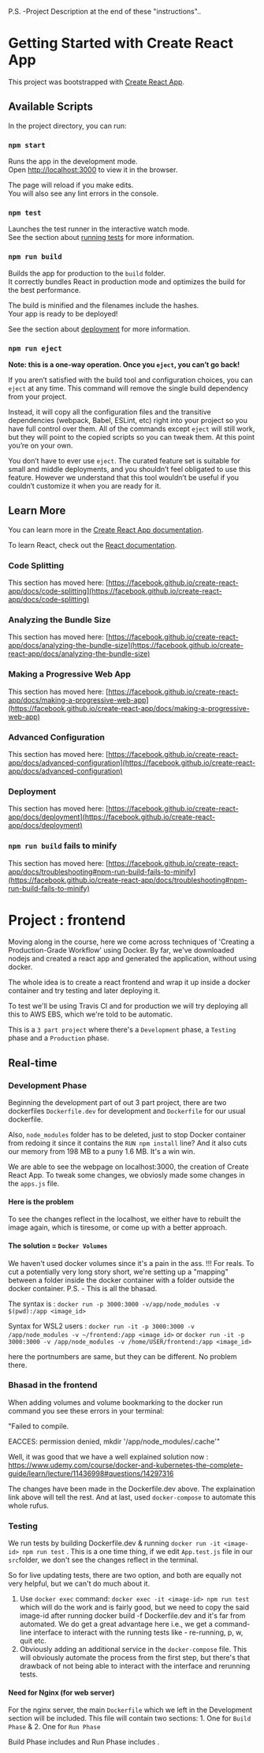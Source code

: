 P.S. -Project Description at the end of these "instructions"..


# Getting Started with Create React App

This project was bootstrapped with [Create React App](https://github.com/facebook/create-react-app).

## Available Scripts

In the project directory, you can run:

### `npm start`

Runs the app in the development mode.\
Open [http://localhost:3000](http://localhost:3000) to view it in the browser.

The page will reload if you make edits.\
You will also see any lint errors in the console.

### `npm test`

Launches the test runner in the interactive watch mode.\
See the section about [running tests](https://facebook.github.io/create-react-app/docs/running-tests) for more information.

### `npm run build`

Builds the app for production to the `build` folder.\
It correctly bundles React in production mode and optimizes the build for the best performance.

The build is minified and the filenames include the hashes.\
Your app is ready to be deployed!

See the section about [deployment](https://facebook.github.io/create-react-app/docs/deployment) for more information.

### `npm run eject`

**Note: this is a one-way operation. Once you `eject`, you can’t go back!**

If you aren’t satisfied with the build tool and configuration choices, you can `eject` at any time. This command will remove the single build dependency from your project.

Instead, it will copy all the configuration files and the transitive dependencies (webpack, Babel, ESLint, etc) right into your project so you have full control over them. All of the commands except `eject` will still work, but they will point to the copied scripts so you can tweak them. At this point you’re on your own.

You don’t have to ever use `eject`. The curated feature set is suitable for small and middle deployments, and you shouldn’t feel obligated to use this feature. However we understand that this tool wouldn’t be useful if you couldn’t customize it when you are ready for it.

## Learn More

You can learn more in the [Create React App documentation](https://facebook.github.io/create-react-app/docs/getting-started).

To learn React, check out the [React documentation](https://reactjs.org/).

### Code Splitting

This section has moved here: [https://facebook.github.io/create-react-app/docs/code-splitting](https://facebook.github.io/create-react-app/docs/code-splitting)

### Analyzing the Bundle Size

This section has moved here: [https://facebook.github.io/create-react-app/docs/analyzing-the-bundle-size](https://facebook.github.io/create-react-app/docs/analyzing-the-bundle-size)

### Making a Progressive Web App

This section has moved here: [https://facebook.github.io/create-react-app/docs/making-a-progressive-web-app](https://facebook.github.io/create-react-app/docs/making-a-progressive-web-app)

### Advanced Configuration

This section has moved here: [https://facebook.github.io/create-react-app/docs/advanced-configuration](https://facebook.github.io/create-react-app/docs/advanced-configuration)

### Deployment

This section has moved here: [https://facebook.github.io/create-react-app/docs/deployment](https://facebook.github.io/create-react-app/docs/deployment)

### `npm run build` fails to minify

This section has moved here: [https://facebook.github.io/create-react-app/docs/troubleshooting#npm-run-build-fails-to-minify](https://facebook.github.io/create-react-app/docs/troubleshooting#npm-run-build-fails-to-minify)


# Project : frontend

 Moving along in the course, here we come across techniques of 'Creating a Production-Grade Workflow' using Docker. 
 By far, we've downloaded nodejs and created a react app and generated the application, without using docker.
 
 The whole idea is to create a react frontend and wrap it up inside a docker container and try testing and later deploying it.
 
 To test we'll be using Travis CI and for production we will try deploying all this to AWS EBS, which we're told to be automatic. 
 
 This is a `3 part project` where there's a `Development` phase, a `Testing` phase and a `Production` phase. 
 
 
## Real-time

### Development Phase
 
 Beginning the development part of out 3 part project, there are two dockerfiles `Dockerfile.dev` for development and `Dockerfile` for our usual dockerfile.
 
 Also, `node_modules` folder has to be deleted, just to stop Docker container from redoing it since it contains the `RUN npm install` line? And it also cuts our memory  from 198 MB to a puny 1.6 MB. It's a win win.
 
 We are able to see the webpage on localhost:3000, the creation of Create React App. To tweak some changes, we obviosly made some changes in the `apps.js` file. 
 
 #### Here is the problem 
 To see the changes reflect in the localhost, we either have to rebuilt the image again, which is tiresome, or come up with a better approach.
 
 #### The solution = `Docker Volumes` 
  We haven't used docker volumes since it's a pain in the ass. !!! For reals. 
  To cut a potentially very long story short, we're setting up a "mapping" between a folder inside the docker container with a folder outside the docker container. 
  P.S. - This is all the bhasad.
  
  The syntax is : `docker run -p 3000:3000 -v/app/node_modules -v $(pwd):/app <image_id>`  
  
  Syntax for WSL2 users : `docker run -it -p 3000:3000 -v /app/node_modules -v ~/frontend:/app <image_id>` or 
                          `docker run -it -p 3000:3000 -v /app/node_modules -v /home/USER/frontend:/app <image_id>`
  
  here the portnumbers are same, but they can be different. No problem there.
  
 ### Bhasad in the frontend
  
  When adding volumes and volume bookmarking to the docker run command you see these errors in your terminal:

   "Failed to compile.

   EACCES: permission denied, mkdir '/app/node_modules/.cache'"
   
   Well, it was good that we have a well explained solution now : https://www.udemy.com/course/docker-and-kubernetes-the-complete-guide/learn/lecture/11436998#questions/14297316 
   
   The changes have been made in the Dockerfile.dev above. The explaination link above will tell the rest. 
   And at last, used `docker-compose` to automate this whole rufus. 

### Testing
   We run tests by building Dockerfile.dev & running `docker run -it <image-id> npm run test`  .
   This is a one time thing, if we edit `App.test.js` file in our `src`folder, we don't see the changes reflect in the terminal. 
    
   So for live updating tests, there are two option, and both are equally not very helpful, but we can't do much about it. 
   1. Use `docker exec` command: `docker exec -it <image-id> npm run test` which will do the work and is fairly good, but we need to copy the said image-id after running docker       build -f Dockerfile.dev and it's far from automated. We do get a great advantage here i.e., we get a command-line interface to interact with the running tests like -           re-running, p, w, quit etc. 
   2. Obviously adding an additional service in the `docker-compose` file. This will obviously automate the process from the first step, but there's that drawback of not being able to interact with the interface and rerunning tests. 
          
  #### Need for Nginx (for web server)
  <will explain> 
  
  For the nginx server, the main `Dockerfile` which we left in the Development section will be included. 
  This file will contain two sections:
      1. One for `Build Phase` &
       2. One for `Run Phase` 
  
  Build Phase includes <will explain> and Run Phase includes <will explain> .
 
 
 
 
